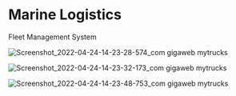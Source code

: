 # Marine Logistics
Fleet Management System


![Screenshot_2022-04-24-14-23-28-574_com gigaweb mytrucks](https://user-images.githubusercontent.com/45801980/164981181-8207e6a0-b787-40fd-be2f-6bb14e2e488f.jpg)


![Screenshot_2022-04-24-14-23-32-173_com gigaweb mytrucks](https://user-images.githubusercontent.com/45801980/164981198-f1a38302-14df-43ba-b494-a02289df3730.jpg)

![Screenshot_2022-04-24-14-23-48-753_com gigaweb mytrucks](https://user-images.githubusercontent.com/45801980/164981291-cfe88ef4-095f-494c-a7ec-220c1a04b9bc.jpg)

